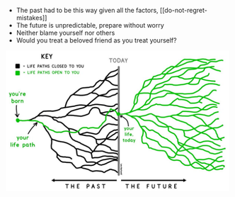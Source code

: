 ---
---

- The past had to be this way given all the factors, [[do-not-regret-mistakes]]
- The future is unpredictable, prepare without worry 
- Neither blame yourself nor others
- Would you treat a beloved friend as you treat yourself?

![](/static/img/life-paths.jpeg)